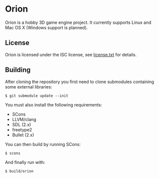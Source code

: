 # Orion

Orion is a hobby 3D game engine project. It currently supports Linux and Mac OS X (Windows support is planned).

## License

Orion is licensed under the ISC license, see [license.txt](https://github.com/aejsmith/orion/blob/master/documentation/license.txt) for details.

## Building

After cloning the repository you first need to clone submodules containing some external libraries:

    $ git submodule update --init

You must also install the following requirements:

* SCons
* LLVM/clang
* SDL (2.x)
* freetype2
* Bullet (2.x)

You can then build by running SCons:

    $ scons

And finally run with:

    $ build/orion
